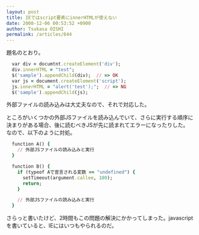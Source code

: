 ```yaml
---
layout: post
title: IEではscript要素にinnerHTMLが使えない
date: 2008-12-06 00:53:52 +0900
author: Tsukasa OISHI
permalink: /articles/644
---
```



題名のとおり。  

```ruby  
  var div = documtnt.createElement('div');  
  div.innerHTML = "test";  
  $('sample').appendChild(div);  // => OK  
  var js = document.createElement('script');  
  js.innerHTML = "alert('test');";  // => NG  
  $('sample').appendChild(js);  
```  

外部ファイルの読み込みは大丈夫なので、それで対応した。  

ところがいくつかの外部JSファイルを読み込んでいて、さらに実行する順序に決まりがある場合、後に読むべきJSが先に読まれてエラーになったりした。  
なので、以下のように対処。  

```ruby  
  function A() {  
    // 外部JSファイルの読み込みと実行  
  }  

  function B() {  
    if (typeof Aで宣言される変数 == "undefined") {  
      setTimeout(argument.callee, 100);  
      return;  
    }  

    // 外部JSファイルの読み込みと実行  
  }  
```  

さらっと書いたけど、2時間もこの問題の解決にかかってしまった。javascriptを書いていると、IEにはいつもやられるのだ。  


